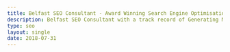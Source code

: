 ```yaml
---
title: Belfast SEO Consultant - Award Winning Search Engine Optimisation
description: Belfast SEO Consultant with a track record of Generating Millions of New Revenue for my Clients with Organic Search Engine Traffic.
type: seo
layout: single
date: 2018-07-31
---
```


